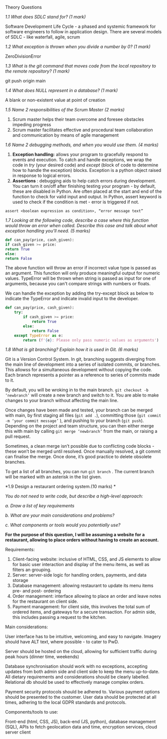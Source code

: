 Theory Questions

*1.1    What does SDLC stand for? (1 mark)*

Software Development Life Cycle - a phased and systemic framework for software engineers to follow in application design. There are several models of SDLC - like waterfall, agile, scrum

*1.2 What exception is thrown when you divide a number by 0? (1 mark)*

ZeroDivisionError

*1.3   What is the git command that moves code from the local repository to the remote repository? (1 mark)*

git push origin main

*1.4 What does NULL represent in a database? (1 mark)*

A blank or non-existent value at point of creation

*1.5 Name 2 responsibilities of the Scrum Master (2 marks)*

1. Scrum master helps their team overcome and foresee obstacles impeding progress
2. Scrum master facilitates effective and procedural team collaboration and communication by means of agile management

*1.6 Name 2 debugging methods, and when you would use them. (4 marks)*

1. **Exception handling:** allows your program to gracefully respond to events and execution. To catch and handle exceptions, we wrap the code in *try* (your desired code) and *except* (block of code to determine how to handle the exception) blocks. Exception is a python object raised in response to logical errors.
2. **Assertions** : debugging aids to help catch errors during development. You can turn it on/off after finishing testing your program - by default, these are disabled in Python. Are often placed at the start and end of the function to check for valid input and output. In Python, assert keyword is used to check if the condition is met - error is triggered if not.

`assert <boolean expression as condition>, “error message text”`

*1.7   Looking at the following code, describe a case where this function would throw an error when called. Describe this case and talk about what exception handling you’ll need. (5 marks)*

```python
def can_pay(price, cash_given):
if cash_given >= price:
return True
else:
return False
```

The above function will throw an error if incorrect value type is passed as an argument. This function will only produce meaningful output for numeric values. TypeError will be thrown when string is passed as input for one of arguments, because you can't compare strings with numbers or floats.

We can handle the exception by adding the try-except block as below to indicate the TypeError and indicate invalid input to the developer.

```python
def can_pay(price, cash_given):
    try:
        if cash_given >= price:
            return True
        else:
            return False
    except TypeError as e:
        return (f'{e}: Please only pass numeric values as arguments')
```

*1.8 What is git branching? Explain how it is used in Git. (6 marks)*

Git is a Version Control System. In git, branching suggests diverging from the main line of development into a series of isolated commits, or branches. This allowss for a simultaneous development without copying the code. Each branch represents a pointer as a reference to series of commits made to it.

By default, you will be wroking in to the main branch. `git checkout -b ‘newbranch’` will create a new branch and switch to it. You are able to make changes to your branch without affecting the main line.

Once changes have been made and tested, your branch can be merged with main, by first staging all files (`git add .`), committing those (`git commit -m ‘your commit message’` ), and pushing to your branch (`git push`). Depending on the project and team structure, you can then either merge this with main by calling `git merge ‘newbranch’` from the main, or raising a pull request.

Sometimes, a clean merge isn’t possible due to conflicting code blocks - these won’t be merged until resolved. Once manually resolved, a git commit can finalise the merge. Once done, it’s good practice to delete obsolete branches.

To get a list of all branches, you can run `git branch` . The current branch will be marked with an asterisk in the list given.

*1.9  Design a restaurant ordering system.(10 marks) *

*You do not need to write code, but describe a high-level approach:*

*a. Draw a list of key requirements*

*b. What are your main considerations and problems?*

*c. What components or tools would you potentially use?*

**For the purpose of this question, I will be assuming a website for a restaurant, allowing to place orders without having to create an account.**

Requirements:

1. Client-facing website: inclusive of HTML, CSS, and JS elements to allow for basic user interaction and display of the menu items, as well as filters an grouping.
2. Server: server-side logic for handling orders, payments, and data storage
3. Database management: allowing restaurant to update its menu items pre- and post- ordering
4. Order management: interface allowing to place an order and leave notes for the restaurant on client side.
5. Payment management: for client side, this involves the total sum of ordered items, and gateways for a secure transaction. For admin side, this includes passing a request to the kitchen.

Main considerations:

User interface has to be intuitive, welcoming, and easy to navigate. Imagery should have ALT text, where possible - to cater to PwD.

Server should be hosted on the cloud, allowing for sufficient traffic during peak hours (dinner time, weekends)

Database synchronisation should work with no exceptions, accepting updates from both admin side and client side to keep the menu up-to-date. All dietary requirements and considerations should be clearly labelled. Relational db should be used to effectively manage complex orders.

Payment security protocols should be adhered to. Various payment options should be presented to the customer. User data should be protected at all times, adhering to the local GDPR standards and protocols.

Components/tools to use:

Front-end (html, CSS, JS), back-end (JS, python), database management (SQL), APIs to fetch geolocation data and time, encryption services, cloud server client
